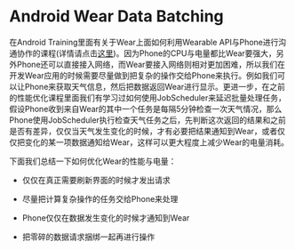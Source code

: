 # Android Wear Data Batching

在Android Training里面有关于Wear上面如何利用Wearable API与Phone进行沟通协作的课程(详情请点击[这里](http://developer.android.com/training/wearables/data-layer/index.html))。因为Phone的CPU与电量都比Wear要强大，另外Phone还可以直接接入网络，而Wear要接入网络则相对更加困难，所以我们在开发Wear应用的时候需要尽量做到把复杂的操作交给Phone来执行。例如我们可以让Phone来获取天气信息，然后把数据返回Wear进行显示。更进一步，在之前的性能优化课程里面我们有学习过如何使用JobScheduler来延迟批量处理任务，假设Phone收到来自Wear的其中一个任务是每隔5分钟检查一次天气情况，那么Phone使用JobScheduler执行检查天气任务之后，先判断这次返回的结果和之前是否有差异，仅仅当天气发生变化的时候，才有必要把结果通知到Wear，或者仅仅把变化的某一项数据通知给Wear，这样可以更大程度上减少Wear的电量消耗。

下面我们总结一下如何优化Wear的性能与电量：

- 仅仅在真正需要刷新界面的时候才发出请求

- 尽量把计算复杂操作的任务交给Phone来处理

- Phone仅仅在数据发生变化的时候才通知到Wear

- 把零碎的数据请求捆绑一起再进行操作